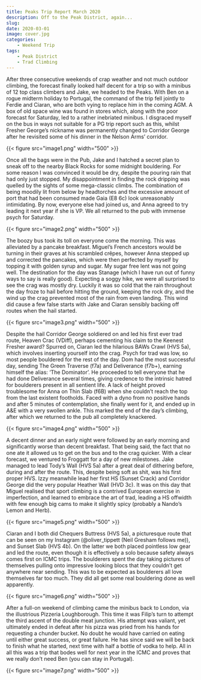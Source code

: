 ```yaml
---
title: Peaks Trip Report March 2020
description: Off to the Peak District, again...
slug: 
date: 2020-03-01
image: cover.jpg
categories:
    - Weekend Trip
tags:
    - Peak District
    - Trad Climbing
---
```


After three consecutive weekends of crap weather and not much outdoor climbing, the forecast finally looked half decent for a trip so with a minibus of 12 top class climbers and Jake, we headed to the Peaks. With Ben on a rogue midterm holiday to Portugal, the command of the trip fell jointly to Ferdie and Ciaran, who are both vying to replace him in the coming AGM. A box of old space wine was found in stores which, along with the poor forecast for Saturday, led to a rather inebriated minibus. I disgraced myself on the bus in ways not suitable for a PG trip report such as this, whilst Fresher George’s nickname was permanently changed to Corridor George after he revisited some of his dinner in the Nelson Arms’ corridor.

{{< figure src="image1.png" width="500" >}}

Once all the bags were in the Pub, Jake and I hatched a secret plan to sneak off to the nearby Black Rocks for some midnight bouldering. For some reason I was convinced it would be dry, despite the pouring rain that had only just stopped. My disappointment in finding the rock dripping was quelled by the sights of some mega-classic climbs. The combination of being moodily lit from below by headtorches and the excessive amount of port that had been consumed made Gaia (E8 6c) look unreasonably intimidating. By now, everyone else had joined us, and Anna agreed to try leading it next year if she is VP. We all returned to the pub with immense psych for Saturday.

{{< figure src="image2.png" width="500" >}}

The boozy bus took its toll on everyone come the morning. This was alleviated by a pancake breakfast. Miguel’s French ancestors would be turning in their graves at his scrambled crêpes, however Anna stepped up and corrected the pancakes, which were then perfected by myself by topping it with golden syrup and sugar. My sugar free lent was not going well. The destination for the day was Stanage (which I have run out of funny ways to say is really good). Expecting a soggy hike, we were all surprised to see the crag was mostly dry. Luckily it was so cold that the rain throughout the day froze to hail before hitting the ground, keeping the rock dry, and the wind up the crag prevented most of the rain from even landing. This wind did cause a few false starts with Jake and Ciaran sensibly backing off routes when the hail started. 

{{< figure src="image3.png" width="500" >}}

Despite the hail Corridor George soldiered on and led his first ever trad route, Heaven Crac (VDiff), perhaps cementing his claim to the Keenest Fresher award? Spurred on, Ciaran led the hilarious BAWs Crawl (HVS 5a), which involves inserting yourself into the crag. Psych for trad was low, so most people bouldered for the rest of the day. Dom had the most successful day, sending The Green Traverse (f7a) and Deliverance (f7b+), earning himself the alias: ‘The Dominator’. He proceeded to tell everyone that he had done Deliverance several times, giving credence to the intrinsic hatred for boulderers present in all sentient life. A lack of height proved troublesome for Anna on Thin Slab (f6B) when she couldn’t reach the top from the last existent footholds. Faced with a dyno from no positive hands and after 5 minutes of contemplation, she finally went for it, and ended up in A&E with a very swollen ankle. This marked the end of the day’s climbing, after which we returned to the pub all completely knackered.

{{< figure src="image4.png" width="500" >}}

A decent dinner and an early night were followed by an early morning and significantly worse than decent breakfast. That being said, the fact that no one ate it allowed us to get on the bus and to the crag quicker. With a clear forecast, we ventured to Froggatt for a day of new milestones. Jake managed to lead Tody’s Wall (HVS 5a) after a great deal of dithering before, during and after the route. This, despite being soft as shit, was his first proper HVS. Izzy meanwhile lead her first HS (Sunset Crack) and Corridor George did the very popular Heather Wall (HVD 3c). It was on this day that Miguel realised that sport climbing is a contrived European exercise in imperfection, and learned to embrace the art of trad, leading a HS offwidth with few enough big cams to make it slightly spicy (probably a Nando’s Lemon and Herb).

{{< figure src="image5.png" width="500" >}}

Ciaran and I both did Chequers Buttress (HVS 5a), a picturesque route that can be seen on my Instagram (@oliver_tippett (Neil Gresham follows me)), and Sunset Slab (HVS 4b). On the latter we both placed pointless low gear and led the route, even though it is effectively a solo because safety always comes first on ICMC trips. The boulderers spent the day taking pictures of themselves pulling onto impressive looking blocs that they couldn’t get anywhere near sending. This was to be expected as boulderers all love themselves far too much. They did all get some real bouldering done as well apparently.

{{< figure src="image6.png" width="500" >}}

After a full-on weekend of climbing came the minibus back to London, via the illustrious Pizzeria Loughborough. This time it was Filip’s turn to attempt the third ascent of the double meat junction. His attempt was valiant, yet ultimately ended in defeat after his pizza was pried from his hands for requesting a chunder bucket. No doubt he would have carried on eating until either great success, or great failure. He has since said we will be back to finish what he started, next time with half a bottle of vodka to help. All in all this was a trip that bodes well for next year in the ICMC and proves that we really don’t need Ben (you can stay in Portugal).

{{< figure src="image7.png" width="500" >}}